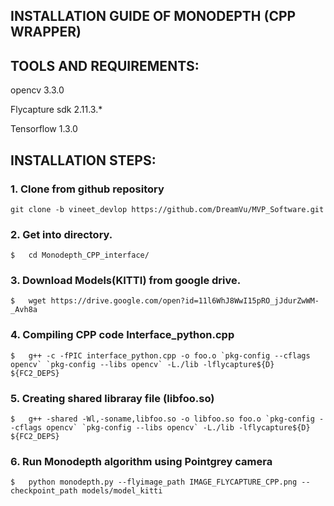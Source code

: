 ## INSTALLATION GUIDE OF MONODEPTH (CPP WRAPPER)
## TOOLS AND REQUIREMENTS:
 opencv 3.3.0
 
 Flycapture sdk 2.11.3.*
 
 Tensorflow 1.3.0
## INSTALLATION STEPS:
### 1. Clone from github repository
    git clone -b vineet_devlop https://github.com/DreamVu/MVP_Software.git 


### 2. Get into directory.
    $   cd Monodepth_CPP_interface/


### 3. Download Models(KITTI) from google drive.
    $   wget https://drive.google.com/open?id=11l6WhJ8WwI15pRO_jJdurZwWM-_Avh8a


### 4. Compiling CPP code Interface_python.cpp

    $   g++ -c -fPIC interface_python.cpp -o foo.o `pkg-config --cflags opencv` `pkg-config --libs opencv` -L./lib -lflycapture${D} ${FC2_DEPS} 
### 5. Creating shared libraray file (libfoo.so)
    $   g++ -shared -Wl,-soname,libfoo.so -o libfoo.so foo.o `pkg-config --cflags opencv` `pkg-config --libs opencv` -L./lib -lflycapture${D} ${FC2_DEPS}


 ### 6. Run Monodepth algorithm using Pointgrey camera
    $   python monodepth.py --flyimage_path IMAGE_FLYCAPTURE_CPP.png --checkpoint_path models/model_kitti
